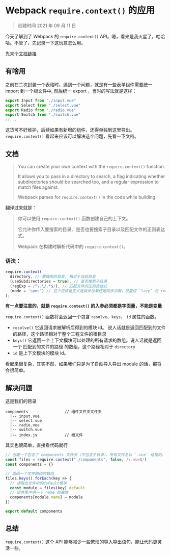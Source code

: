 # Webpack `require.context()` 的应用

> 创建时间 2021 年 09 月 11 日

今天了解到了 Webpack 的 `require.context()` API。嗯，看来是我火星了，哈哈哈。不管了，先记录一下这玩意怎么用。

先来个[文档链接](https://webpack.js.org/guides/dependency-management/#requirecontext)

## 有啥用

之前在二次封装一个表格时，遇到一个问题，就是有一些表单组件需要统一 import 到一个根文件中, 然后统一 export ，当时的写法就是这样：

```js
export Input from "./input.vue"
export Select from "./select.vue"
export Radio from "./radio.vue"
export Switch from "./switch.vue"
//...
```

这货可不好维护，后续如果有新增的组件，还得单独到这里导出。`require.context()` 看起来应该可以解决这个问题，先看一下文档。

## 文档

> You can create your own context with the `require.context()` function.
>
> It allows you to pass in a directory to search, a flag indicating whether subdirectories should be searched too, and a regular expression to match files against.
>
> Webpack parses for `require.context()` in the code while building.

翻译过来就是：

> 你可以使用 `require.context()` 函数创建自己的上下文。
>
> 它允许你传入要搜索的目录、是否也要搜索子目录以及匹配文件的正则表达式。
>
> Webpack 在构建时解析代码中的 `require.context()`。

### 语法：

<!-- prettier-ignore -->
```js
require.context(
  directory, // 要搜索的目录, 相对于当前目录
  (useSubdirectories = true), // 是否搜索子目录
  (regExp = /^\.\/.*$/), // 匹配文件的正则表达式
  (mode = 'sync') // 这个应该是定义是异步加载还是同步加载，设置成 ‘lazy’ 后 require.context() 会变成异步函数。不过这个一般不用管。
);
```

**有一点要注意的，就是 `require.context()` 的入参必须都是字面量，不能是变量**

`require.context()` 函数将会返回一个包含 `resolve`、`keys`、 `id` 属性的函数。

- `resolve()` 它返回请求被解析后得到的模块 id。 说人话就是返回匹配到的文件的路径，这个路径相对于整个工程文件的根目录
- `keys()` 它返回一个上下文模块可以处理的所有请求的数组。说人话就是返回一个 匹配到的文件的路径 的数组，这个路径相对于 `directory`
- `id` 是上下文模块的模块 id。

看起来很复杂，其实不然，如果我们只是为了自动导入导出 module 的话，那将会很简单。

## 解决问题

这是我们的目录

```
components                // 组件文件夹文件夹
  |-- input.vue
  |-- select.vue
  |-- radio.vue
  |-- switch.vue
  |-- index.js            // 根文件

```

其实也很简单，直接看代码就行

```js
// 创建一个包含了 components 文件夹（不包含子目录）、所有文件名以 `.vue` 结尾的、能被 require 请求到的文件的上下文。
const files = require.context("./components", false, /\.vue$/)
const components = {}

// 返回一个文件路径的数组
files.keys().forEach(key => {
  // 读取出文件中的default模块
  const module = files(key).default
  // 组件里声明一下 name 的属性
  components[module.name] = module
})

export default components
```

## 总结

`require.context()` 这个 API 能够减少一些繁琐的导入导出语句，能让代码更灵活一些。
